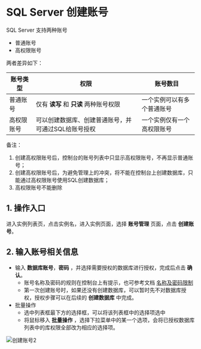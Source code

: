 # SQL Server 创建账号
SQL Server 支持两种账号
- 普通账号
- 高权限账号

两者差异如下：  

|账号类型|权限|账号数目|
|-|-|-|
|普通账号|仅有 **读写** 和 **只读** 两种账号权限|一个实例可以有多个普通账号|
|高权限账号|可以创建数据库、创建普通账号，并可通过SQL给账号授权|一个实例仅有一个高权限账号|

备注：
1. 创建高权限账号后，控制台的账号列表中只显示高权限账号，不再显示普通账号；
2. 创建高权限账号后，为避免管理上的冲突，将不能在控制台上创建数据库，只能通过高权限账号使用SQL创建数据库；
3. 高权限账号不能删除

## 1. 操作入口
进入实例列表页，点击实例名，进入实例页面，选择 **账号管理** 页面，点击 **创建账号**。

## 2. 输入账号相关信息
- 输入 **数据库账号**，**密码** ，并选择需要授权的数据库进行授权，完成后点击 **确认**。
  - 账号名称及密码的规则在控制台上有提示，也可参考文档 [名称及密码限制](https://docs.jdcloud.com/cn/rds/sqlserver-restrictions)
  - 第一次创建账号时，如果还没有创建数据库，可以暂时先不对数据库授权，授权步骤可以在后续的 **创建数据库** 中完成。
- 批量操作
  - 选中列表框最下方的选择框，可以将该列表框中的选择项选中
  - 将鼠标移入 **批量操作**  ，选择下拉菜单中的某一个选项，会将已授权数据库列表中的库权限全部改为相应的选择项。

![创建账号2](../../../../../../image/RDS/Create-Account-2.png)
